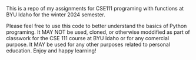 This is a repo of my assignments for  CSE111 programing with functions at BYU Idaho for the winter 2024 semester. 

Please feel free to use this code to better understand the basics of Python programing. 
It MAY NOT be used, cloned, or otherwise moddified as part of classwork for the CSE 111 course at BYU Idaho or for any comercial purpose.
It MAY be used for any other purposes related to personal education. 
Enjoy and happy learning!


